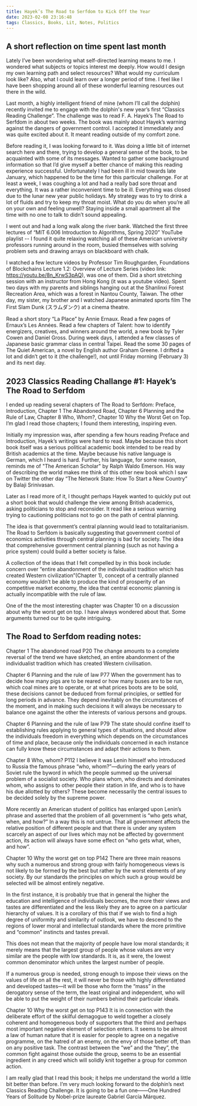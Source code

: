 ```yaml
---
title: Hayek’s The Road to Serfdom to Kick Off the Year
date: 2023-02-08 23:16:48
tags: Classics, Books, Lit, Notes, Politics
---
```


## A short reflection on time spent last month
Lately I’ve been wondering what self-directed learning means to me. I wondered what subjects or topics interest me deeply. How would I design my own learning path and select resources? What would my curriculum look like? Also, what I could learn over a longer period of time. I feel like I have been shopping around all of these wonderful learning resources out there in the wild.

Last month, a highly intelligent friend of mine (whom I’ll call the dolphin) recently invited me to engage with the dolphin's new year’s first “Classics Reading Challenge”. The challenge was to read F. A. Hayek’s The Road to Serfdom in about two weeks. The book was mainly about Hayek’s warning against the dangers of government control. I accepted it immediately and was quite excited about it. It meant reading outside of my comfort zone. 

Before reading it, I was looking forward to it. Was doing a little bit of internet search here and there, trying to develop a general sense of the book, to be acquainted with some of its messages. Wanted to gather some background information so that I’d give myself a better chance of making this reading experience successful. Unfortunately I had been ill in mid towards late January, which happened to be the time for this particular challenge. For at least a week, I was coughing a lot and had a really bad sore throat and everything. It was a rather inconvenient time to be ill. Everything was closed due to the lunar new year public holidays. My strategy was to try to drink a lot of fluids and try to keep my throat moist. What do you do when you’re all on your own and feeling unwell? Staying inside a small apartment all the time with no one to talk to didn’t sound appealing.

I went out and had a long walk along the river bank. Watched the first three lectures of “​​MIT 6.006 Introduction to Algorithms, Spring 2020” YouTube playlist -- I found it quite relaxing watching all of these American university professors running around in the room, busied themselves with solving problem sets and drawing arrays on blackboard with chalk. 

I watched a few lecture videos by Professor Tim Roughgarden, Foundations of Blockchains Lecture 1.2: Overview of Lecture Series (video link: https://youtu.be/8n_KrwS3pAQ), was one of them. Did a short stretching session with an instructor from Hong Kong (it was a youtube video). Spent two days with my parents and siblings hanging out at the Shanlinxi Forest Recreation Area, which was a forest in Nantou County, Taiwan. The other day, my sister, my brother and I watched Japanese animated sports film The First Slam Dunk (スラムダンク) at a cinema theatre. 

Read a short story “La Place” by Annie Ernaux. Read a few pages of Ernaux’s Les Années. Read a few chapters of Talent: how to identify energizers, creatives, and winners around the world, a new book by Tyler Cowen and Daniel Gross. During week days, I attended a few classes of Japanese basic grammar class in central Taipei. Read the some 30 pages of The Quiet American, a novel by English author Graham Greene. I drifted a lot and didn’t get to it (the challenge!), not until Friday morning (February 3) and its next day.

## 2023 Classics Reading Challange #1: Hayek’s The Road to Serfdom
I ended up reading several chapters of The Road to Serfdom: Preface, Introduction, Chapter 1 The Abandoned Road, Chapter 6 Planning and the Rule of Law, Chapter 8 Who, Whom?, Chapter 10 Why the Worst Get on Top. I’m glad I read those chapters; I found them interesting, inspiring even.
 
Initially my impression was, after spending a few hours reading Preface and Introduction, Hayek’s writings were hard to read. Maybe because this short book itself was a serious political academic book intended to be read by British academics at the time. Maybe because his native language is German, which I heard is hard. Further, his language, for some reason, reminds me of "The American Scholar" by Ralph Waldo Emerson. His way of describing the world makes me think of this other new book which I saw on Twitter the other day “The Network State: How To Start a New Country” by Balaji Srinivasan.

Later as I read more of it, I thought perhaps Hayek wanted to quickly put out a short book that would challenge the view among British academics, asking politicians to stop and reconsider. It read like a serious warning trying to cautioning politicians not to go on the path of central planning. 

The idea is that government’s central planning would lead to totalitarianism. The Road to Serfdom is basically suggesting that government control of economics activities through central planning is bad for society. The idea that comprehensive government central planning (such as not having a price system) could build a better society is false.

A collection of the ideas that I felt compelled by in this book include: concern over “entire abandonment of the individualist tradition which has created Western civilization”(Chapter 1), concept of a centrally planned economy wouldn’t be able to produce the kind of prosperity of an competitive market economy, the idea that central economic planning is actually incompatible with the rule of law. 

One of the the most interesting chapter was Chapter 10 on a discussion about why the worst get on top. I have always wondered about that. Some arguments turned our to be quite intriguing.

## The Road to Serfdom reading notes:
Chapter 1 The abandoned road
P20 The change amounts to a complete reversal of the trend we have sketched, an entire abandonment of the individualist tradition which has created Western civilisation.

Chapter 6 Planning and the rule of law
P77 When the government has to decide how many pigs are to be reared or how many buses are to be run, which coal mines are to operate, or at what prices boots are to be sold, these decisions cannot be deduced from formal principles, or settled for long periods in advance. They depend inevitably on the circumstances of the moment, and in making such decisions it will always be necessary to balance one against the other the interests of various persons and groups.

Chapter 6 Planning and the rule of law
P79
The state should confine itself to establishing rules applying to general types of situations, and should allow the individuals freedom in everything which depends on the circumstances of time and place, because only the individuals concerned in each instance can fully know these circumstances and adapt their actions to them. 

Chapter 8 Who, whom?
P112
I believe it was Lenin himself who introduced to Russia the famous phrase “who, whom?”—during the early years of Soviet rule the byword in which the people summed up the universal problem of a socialist society. Who plans whom, who directs and dominates whom, who assigns to other people their station in life, and who is to have his due allotted by others? These become necessarily the central issues to be decided solely by the supreme power.

More recently an American student of politics has enlarged upon Lenin’s phrase and asserted that the problem of all government is “who gets what, when, and how?” In a way this is not untrue. That all government affects the relative position of different people and that there is under any system scarcely an aspect of our lives which may not be affected by government action, its action will always have some effect on “who gets what, when, and how”.

Chapter 10 Why the worst get on top
P142
There are three main reasons why such a numerous and strong group with fairly homogeneous views is not likely to be formed by the best but rather by the worst elements of any society. By our standards the principles on which such a group would be selected will be almost entirely negative.

In the first instance, it is probably true that in general the higher the education and intelligence of individuals becomes, the more their views and tastes are differentiated and the less likely they are to agree on a particular hierarchy of values. It is a corollary of this that if we wish to find a high degree of uniformity and similarity of outlook, we have to descend to the regions of lower moral and intellectual standards where the more primitive and “common” instincts and tastes prevail. 

This does not mean that the majority of people have low moral standards; it merely means that the largest group of people whose values are very similar are the people with low standards. It is, as it were, the lowest common denominator which unites the largest number of people. 

If a numerous group is needed, strong enough to impose their views on the values of life on all the rest, it will never be those with highly differentiated and developed tastes—it will be those who form the “mass” in the derogatory sense of the term, the least original and independent, who will be able to put the weight of their numbers behind their particular ideals.

Chapter 10 Why the worst get on top
P143
It is in connection with the deliberate effort of the skilful demagogue to weld together a closely coherent and homogeneous body of supporters that the third and perhaps most important negative element of selection enters. It seems to be almost a law of human nature that it is easier for people to agree on a negative programme, on the hatred of an enemy, on the envy of those better off, than on any positive task. The contrast between the “we” and the “they”, the common fight against those outside the group, seems to be an essential ingredient in any creed which will solidly knit together a group for common action. 


I am really glad that I read this book; it helps me understand the world a little bit better than before. I’m very much looking forward to the dolphin’s next Classics Reading Challenge. It is going to be a fun one——One Hundred Years of Solitude by Nobel-prize laureate Gabriel García Márquez.

